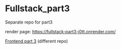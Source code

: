 # Fullstack_part3
Separate repo for part3 

render page: https://fullstack-part3-j0tt.onrender.com/

[Frontend part 3](https://github.com/henniseppis/Fullstack-course/tree/main/osa3/puhelinluettelo)  (different repo)
